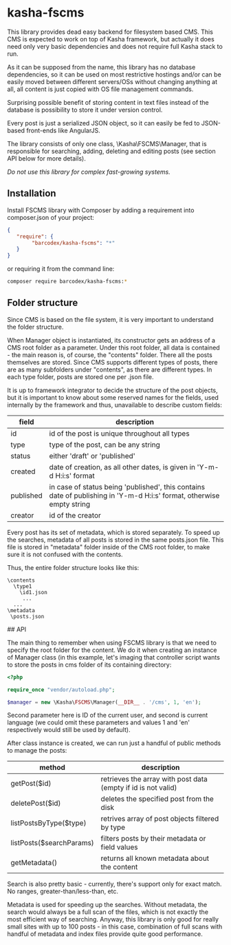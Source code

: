 # kasha-fscms

This library provides dead easy backend for filesystem based CMS.
This CMS is expected to work on top of Kasha framework,
but actually it does need only very basic dependencies and does not require full Kasha stack to run.

As it can be supposed from the name, this library has no database dependencies,
so it can be used on most restrictive hostings and/or can be easily moved between different servers/OSs
without changing anything at all, all content is just copied with OS file management commands.

Surprising possible benefit of storing content in text files instead of the database is possibility to store it under version control.

Every post is just a serialized JSON object, so it can easily be fed to JSON-based front-ends like AngularJS.

The library consists of only one class, \Kasha\FSCMS\Manager, that is responsible for searching, adding, deleting and editing posts (see section API below for more details).

*Do not use this library for complex fast-growing systems.*

## Installation

Install FSCMS library with Composer by adding a requirement into composer.json of your project:

```json
{
   "require": {
        "barcodex/kasha-fscms": "*"
   }
}
```

or requiring it from the command line:

```bash
composer require barcodex/kasha-fscms:*
```

## Folder structure

Since CMS is based on the file system, it is very important to understand the folder structure.

When Manager object is instantiated, its constructor gets an address of a CMS root folder as a parameter.
Under this root folder, all data is contained - the main reason is, of course, the "contents" folder. There all the posts themselves are stored.
Since CMS supports different types of posts, there are as many subfolders under "contents", as there are different types.
In each type folder, posts are stored one per .json file.

It is up to framework integrator to decide the structure of the post objects, but it is important to know about some reserved names for the fields, used internally by the framework and thus, unavailable to describe custom fields:

|field    |description|
|---------|-----------|
|id       |id of the post is unique throughout all types|
|type     |type of the post, can be any string
|status   |either 'draft' or 'published'
|created  |date of creation, as all other dates, is given in 'Y-m-d H:i:s' format|
|published|in case of status being 'published', this contains date of publishing in 'Y-m-d H:i:s' format, otherwise empty string|
|creator  |id of the creator|

Every post has its set of metadata, which is stored separately.
To speed up the searches, metadata of all posts is stored in the same posts.json file.
This file is stored in "metadata" folder inside of the CMS root folder, to make sure it is not confused with the contents.

Thus, the entire folder structure looks like this:

```
\contents
  \type1
    \id1.json
     ...
  ...
\metadata
 \posts.json

```


## API

The main thing to remember when using FSCMS library is that we need to specify the root folder for the content.
We do it when creating an instance of Manager class (in this example, let's imaging that controller script wants to store the posts in cms folder of its containing directory:

```php
<?php

require_once "vendor/autoload.php";

$manager = new \Kasha\FSCMS\Manager(__DIR__ . '/cms', 1, 'en');
```

Second parameter here is ID of the current user, and second is current language (we could omit these parameters and values 1 and 'en' respectively would still be used by default).

After class instance is created, we can run just a handful of public methods to manage the posts:

|method|description|
|------|-----------|
|getPost($id)|retrieves the array with post data (empty if id is not valid)|
|deletePost($id)|deletes the specified post from the disk|
|listPostsByType($type)|retrives array of post objects filtered by type|
|listPosts($searchParams)|filters posts by their metadata or field values|
|getMetadata()|returns all known metadata about the content|

Search is also pretty basic - currently, there's support only for exact match. No ranges, greater-than/less-than, etc.

Metadata is used for speeding up the searches.
Without metadata, the search would always be a full scan of the files, which is not exactly the most efficient way of searching.
Anyway, this library is only good for really small sites with up to 100 posts - in this case, combination of full scans with handful of metadata and index files provide quite good performance.


